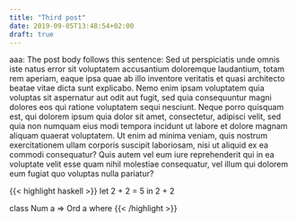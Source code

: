 ```yaml
---
title: "Third post"
date: 2019-09-05T13:48:54+02:00
draft: true
---
```


aaa: The post body follows this sentence: Sed ut perspiciatis unde omnis iste
natus error sit voluptatem accusantium doloremque laudantium, totam rem aperiam,
eaque ipsa quae ab illo inventore veritatis et quasi architecto beatae vitae
dicta sunt explicabo. Nemo enim ipsam voluptatem quia voluptas sit aspernatur
aut odit aut fugit, sed quia consequuntur magni dolores eos qui ratione
voluptatem sequi nesciunt. Neque porro quisquam est, qui dolorem ipsum quia
dolor sit amet, consectetur, adipisci velit, sed quia non numquam eius modi
tempora incidunt ut labore et dolore magnam aliquam quaerat voluptatem. Ut enim
ad minima veniam, quis nostrum exercitationem ullam corporis suscipit
laboriosam, nisi ut aliquid ex ea commodi consequatur? Quis autem vel eum iure
reprehenderit qui in ea voluptate velit esse quam nihil molestiae consequatur,
vel illum qui dolorem eum fugiat quo voluptas nulla pariatur?


{{< highlight haskell >}}
let 2 + 2 = 5
in 2 + 2

class Num a => Ord a where
{{< /highlight >}}

